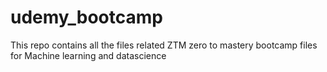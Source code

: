 # udemy_bootcamp
This repo contains all the files related ZTM zero to mastery bootcamp files for Machine learning and datascience